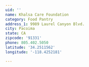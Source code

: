 ```yaml
---
uid: ''
name: Khalsa Care Foundation
category: Food Pantry
address_1: 9989 Laurel Canyon Blvd.
city: Pacoima
state: CA
zipcode: '91331'
phone: 805.402.5050
latitude: '34.2511562'
longitude: '-118.4252181'

---
```

